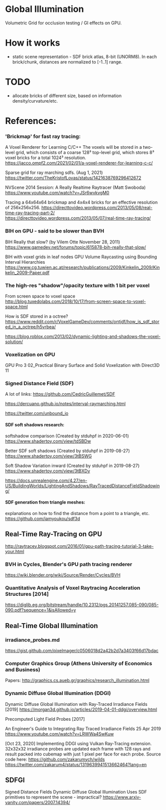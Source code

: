 # Global Illumination

Volumetric Grid for occlusion testing / GI effects on GPU.

# How it works

- static scene representation - SDF brick atlas, 8-bit (UNORM8).
In each brick/chunk, distances are normalized to [-1..1] range.


# TODO
- allocate bricks of different size, based on information density/curvature/etc.



# References:

### 'Brickmap' for fast ray tracing:

A Voxel Renderer for Learning C/C++
The voxels will be stored in a two-level grid, which consists of a coarse 128³ top-level grid, which stores 8³ voxel bricks for a total 1024³ resolution.
https://jacco.ompf2.com/2021/02/01/a-voxel-renderer-for-learning-c-c/

Sparse grid for ray marching sdfs. (Aug 1, 2021)
https://twitter.com/TheKristofLovas/status/1421638769296412672



NVScene 2014 Session: A Really Realtime Raytracer (Matt Swoboda)
https://www.youtube.com/watch?v=JSr6wvkvgM0

Tracing a 64x64x64 brickmap and 4x4x4 bricks for an effective resolution of 256x256x256.
https://directtovideo.wordpress.com/2013/05/08/real-time-ray-tracing-part-2/
https://directtovideo.wordpress.com/2013/05/07/real-time-ray-tracing/



### BIH on GPU - said to be slower than BVH

BIH Really that slow? (by Vilem Otte November 28, 2011)
https://www.gamedev.net/forums/topic/615878-bih-really-that-slow/

BIH with voxel grids in leaf nodes
GPU Volume Raycasting using Bounding Interval Hierarchies
https://www.cg.tuwien.ac.at/research/publications/2009/Kinkelin_2009/Kinkelin_2009-Paper.pdf



### The high-res "shadow"/opacity texture with 1 bit per voxel

From screen space to voxel space
http://blog.tuxedolabs.com/2018/10/17/from-screen-space-to-voxel-space.html



How is SDF stored in a octree?
https://www.reddit.com/r/VoxelGameDev/comments/ontjdf/how_is_sdf_stored_in_a_octree/h5vrbea/


https://blog.roblox.com/2013/02/dynamic-lighting-and-shadows-the-voxel-solution/



### Voxelization on GPU

GPU Pro 3
02_Practical Binary Surface and Solid Voxelization with Direct3D 11


### Signed Distance Field (SDF)

A lot of links:
https://github.com/CedricGuillemet/SDF

https://dercuano.github.io/notes/interval-raymarching.html

https://twitter.com/unbound_io



#### SDF soft shadows research:

softshadow comparison (Created by stduhpf in 2020-06-01)
https://www.shadertoy.com/view/tdSBDw

Better SDF soft shadows (Created by stduhpf in 2019-08-27)
https://www.shadertoy.com/view/3tBSWG

Soft Shadow Variation inward (Created by stduhpf in 2019-08-27)
https://www.shadertoy.com/view/3tBXDy


https://docs.unrealengine.com/4.27/en-US/BuildingWorlds/LightingAndShadows/RayTracedDistanceFieldShadowing/

#### SDF generation from triangle meshes:

explanations on how to find the distance from a point to a triangle, etc.
https://github.com/iamyoukou/sdf3d






## Real-Time Ray-Tracing on GPU


http://raytracey.blogspot.com/2016/01/gpu-path-tracing-tutorial-3-take-your.html

### BVH in Cycles, Blender's GPU path tracing renderer
https://wiki.blender.org/wiki/Source/Render/Cycles/BVH

### Quantitative Analysis of Voxel Raytracing Acceleration Structures [2014]
https://diglib.eg.org/bitstream/handle/10.2312/pgs.20141257.085-090/085-090.pdf?sequence=1&isAllowed=y




## Real-Time Global Illumination

### irradiance_probes.md
https://gist.github.com/pixelmager/c0506018d2a42b2d7a3403f66d17bdac


### Computer Graphics Group (Athens University of Economics and Business)

Papers:
http://graphics.cs.aueb.gr/graphics/research_illumination.html


### Dynamic Diffuse Global Illumination (DDGI)

Dynamic Diffuse Global Illumination with Ray-Traced Irradiance Fields [2019]
https://morgan3d.github.io/articles/2019-04-01-ddgi/overview.html

Precomputed Light Field Probes [2017]

An Engineer's Guide to Integrating Ray Traced Irradiance Fields
25 Apr 2019
https://www.youtube.com/watch?v=LRWWa4SwKuw


[Oct 23, 2020] Implementing DDGI using Vulkan Ray-Tracing extension. 
32x32x32 irradiance probes are updated each frame with 128 rays and result packed into cubemap with just 1 pixel per face for each probe.
Source code here: https://github.com/zakarumych/wilds
https://twitter.com/zakarum4/status/1319639941513662464?lang=en


## SDFGI

Signed Distance Fields Dynamic Diffuse Global Illumination
Uses SDF primitives to represent the scene - impractical?
https://www.arxiv-vanity.com/papers/2007.14394/
